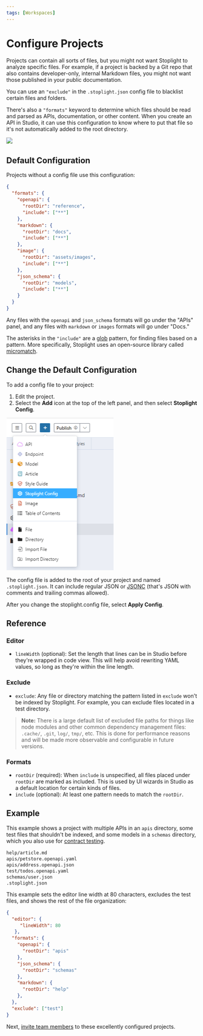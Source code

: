 ```yaml
---
tags: [Workspaces]
---
```


# Configure Projects

Projects can contain all sorts of files, but you might not want Stoplight to analyze specific files. For example, if a project is backed by a Git repo that also contains developer-only, internal Markdown files, you might not want those published in your public documentation.

You can use an `"exclude"` in the `.stoplight.json` config file to blacklist certain files and folders. 

There's also a `"formats"` keyword to determine which files should be read and parsed as APIs, documentation, or other content. When you create an API in Studio, it can use this configuration to know where to put that file so it's not automatically added to the root directory.

![](../assets/images/create-api-with-config.gif)

## Default Configuration

Projects without a config file use this configuration:

```json
{
  "formats": {
    "openapi": {
      "rootDir": "reference",
      "include": ["**"]
    },
    "markdown": {
      "rootDir": "docs",
      "include": ["**"]
    },
    "image": {
      "rootDir": "assets/images",
      "include": ["**"]
    },
    "json_schema": {
      "rootDir": "models",
      "include": ["**"]
    }
  }
}
```
Any files with the `openapi` and `json_schema` formats will go under the "APIs" panel, and any files with `markdown` or `images` formats will go under "Docs."

The asterisks in the `"include"` are a [glob](https://en.wikipedia.org/wiki/Glob_(programming)) pattern, for finding files based on a pattern. More specifically, Stoplight uses an open-source library called [micromatch](https://github.com/micromatch/micromatch). 

## Change the Default Configuration

To add a config file to your project:

1. Edit the project.
2. Select the **Add** icon at the top of the left panel, and then select **Stoplight Config**.

![Add Stoplight Config](../assets/images/project-config-add.png)

The config file is added to the root of your project and named `.stoplight.json`. It can include regular JSON or [JSONC](https://github.com/microsoft/node-jsonc-parser) (that's JSON with comments and trailing commas allowed).

After you change the stoplight.config file, select **Apply Config**.

## Reference

### Editor

- `lineWidth` (optional): Set the length that lines can be in Studio before they're wrapped in code view. This will help avoid rewriting YAML values, so long as they're within the line length.

### Exclude

- `exclude`: Any file or directory matching the pattern listed in `exclude` won't be indexed by Stoplight. For example, you can exclude files located in a test directory.

> **Note:** There is a large default list of excluded file paths for things like node modules and other common dependency management files: `.cache/`, `.git`, `log/`, `tmp/`, etc. This is done for performance reasons and will be made more observable and configurable in future versions.

### Formats

- `rootDir` (required): When `include` is unspecified, all files placed under `rootDir` are marked as included. This is used by UI wizards in Studio as a default location for certain kinds of files.
- `include` (optional): At least one pattern needs to match the `rootDir`.

## Example

This example shows a project with multiple APIs in an `apis` directory, some test files that shouldn't be indexed, and some models in a `schemas` directory, which you also use for [contract testing](https://apisyouwonthate.com/blog/writing-documentation-via-contract-testing).

```
help/article.md
apis/petstore.openapi.yaml
apis/address.openapi.json
test/todos.openapi.yaml
schemas/user.json
.stoplight.json
```

This example sets the editor line width at 80 characters, excludes the test files, and shows the rest of the file organization:

```json
{
  "editor": {
     "lineWidth": 80
   },
  "formats": {
    "openapi": {
      "rootDir": "apis"
    },
    "json_schema": {
      "rootDir": "schemas"
    },
    "markdown": {
      "rootDir": "help"
    },
  },
  "exclude": ["test"]
}
```

Next, [invite team members](./d.inviting-your-team.md) to these excellently configured projects. 
